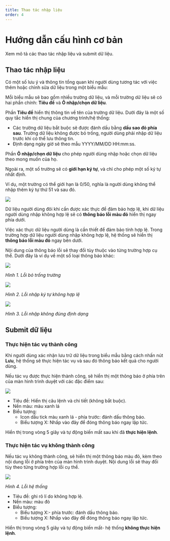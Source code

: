 ```yaml
---
title: Thao tác nhập liệu
order: 4
---
```


# Hướng dẫn cấu hình cơ bản

Xem mô tả các thao tác nhập liệu và submit dữ liệu.

## Thao tác nhập liệu

Có một số lưu ý và thông tin tổng quan khi người dùng tương tác với việc thêm hoặc chỉnh sửa dữ liệu trong một biểu mẫu:

Mỗi biểu mẫu sẽ bao gồm nhiều trường dữ liệu, và mỗi trường dữ liệu sẽ có hai phần chính: **Tiêu đề** và **Ô nhập/chọn dữ liệu**.

Phần **Tiêu đề** hiển thị thông tin về tên của trường dữ liệu. Dưới đây là một số quy tắc hiển thị chung của chương trình/hệ thống:

* Các trường dữ liệu bắt buộc sẽ được đánh dấu bằng **dấu sao đỏ phía sau**. Trường dữ liệu không được bỏ trống, người dùng phải nhập dữ liệu trước khi có thể lưu thông tin.
* Định dạng ngày giờ sẽ theo mẫu YYYY/MM/DD HH:mm:ss.

Phần **Ô nhập/chọn dữ liệu** cho phép người dùng nhập hoặc chọn dữ liệu theo mong muốn của họ.

Ngoài ra, một số trường sẽ có **giới hạn ký tự**, và chỉ cho phép một số ký tự nhất định.

Ví dụ, một trường có thể giới hạn là 0/50, nghĩa là người dùng không thể nhập thêm ký tự thứ 51 và sau đó.

 ![](/images/dai/limit-text.png)

Dữ liệu người dùng đôi khi cần được xác thực để đảm bảo hợp lệ, khi dữ liệu người dùng nhập không hợp lệ sẽ có **thông báo lỗi màu đỏ** hiển thị ngay phía dưới.

Việc xác thực dữ liệu người dùng là cần thiết để đảm bảo tính hợp lệ. Trong trường hợp dữ liệu người dùng nhập không hợp lệ, hệ thống sẽ hiển thị **thông báo lỗi màu đỏ** ngay bên dưới.

Nội dung của thông báo lỗi sẽ thay đổi tùy thuộc vào từng trường hợp cụ thể. Dưới đây là ví dụ về một số loại thông báo khác:

![](/images/dai/error-empty.PNG)

*Hình 1. Lỗi bỏ trống trường*

![](/images/dai/error-invalid.PNG)

*Hình 2. Lỗi nhập ký tự không hợp lệ*

![](/images/dai/error-invalid-link.PNG)

*Hình 3. Lỗi nhập không đúng định dạng*

## Submit dữ liệu

### Thực hiện tác vụ thành công

Khi người dùng xác nhận lưu trữ dữ liệu trong biểu mẫu bằng cách nhấn nút **Lưu**, hệ thống sẽ thực hiện tác vụ và sau đó thông báo kết quả cho người dùng.

Nếu tác vụ được thực hiện thành công, sẽ hiển thị một thông báo ở phía trên của màn hình trình duyệt với các đặc điểm sau:

![](/images/dai/create-success.PNG)

* Tiêu đề: Hiển thị câu lệnh và chi tiết (không bắt buộc).
* Nền màu: màu xanh lá
* Biểu tượng:
    * Icon dấu tick màu xanh lá - phía trước: đánh dấu thông báo.
    * Biểu tượng X: Nhấp vào đây để đóng thông báo ngay lập tức.

Hiển thị trong vòng 5 giây và tự động biến mất sau khi đã **thực hiện lệnh**.

### Thực hiện tác vụ không thành công

Nếu tác vụ không thành công, sẽ hiển thị một thông báo màu đỏ, kèm theo nội dung lỗi ở phía trên của màn hình trình duyệt. Nội dung lỗi sẽ thay đổi tùy theo từng trường hợp lỗi cụ thể.


![](/images/dai/error-500.PNG)

*Hình 4. Lỗi hệ thống*

* Tiêu đề: ghi rõ lí do không hợp lệ.
* Nền màu: màu đỏ
* Biểu tượng:
    * Biểu tượng X:- phía trước: đánh dấu thông báo.
    * Biểu tượng X: Nhấp vào đây để đóng thông báo ngay lập tức.

Hiển thị trong vòng 5 giây và tự động biến mất- hệ thống **không thực hiện lệnh**.